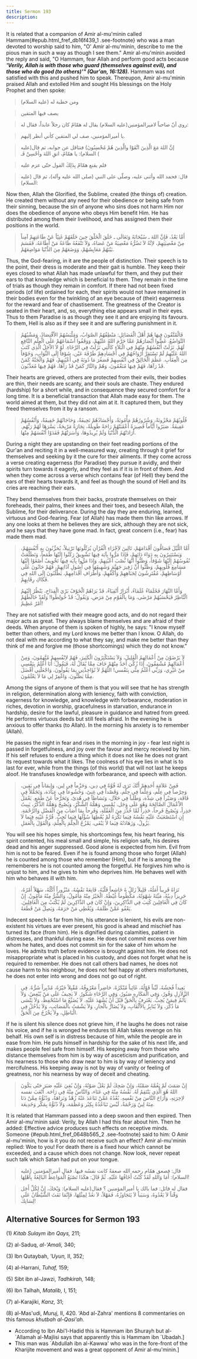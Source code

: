 ```yaml
---
title: Sermon 193
description: 
---
```


It is related that a companion of Amir al-mu\'minin called
Hammam{#epub.html_fref_db16f439_1
.see-footnote} who was a man devoted to worship said to him, \"O\' Amir
al-mu\'minin, describe to me the pious man in such a way as though I see
them.\" Amir al-mu\'minin avoided the reply and said, \"O Hammam, fear
Allah and perform good acts because ***\'Verily, Allah is with those who
guard (themselves against evil), and those who do good (to others)\'\"
(Qur\'an, 16:128).*** Hammam was not satisfied with this and pushed him
to speak. Thereupon, Amir al-mu\'minin praised Allah and extolled Him
and sought His blessings on the Holy Prophet and then spoke:

> ومن خطبة له (عليه السلام)

> يصف فيها المتقين

> روي أنّ صاحباً لاميرالمؤمنين(عليه السلام) يقال له همّامٌ كان رجلاً عابداً،
> فقال له:

> يا أميرالمؤمنين، صف لي المتقين كأني أنظر إليهم.

> إنَّ اللهَ مَعَ الَّذِينَ اتَّقَوْا والَّذِينَ هُمْ مُحْسِنُونَ) فتثاقل عن جوابه، ثم قال(عليه
> السلام): يا همّامُ، اتقِ اللهَ وأحْسِنْ فَـ (

> فلم يقنع همّامٌ بِذَلِكَ القول حتّى عزم عليه

> قال: فحمد الله وأثنى عليه، وصلّى على النبي (صلى الله عليه وآله)، ثم قال
> (عليه السلام):

Now then, Allah the Glorified, the Sublime, created (the things of)
creation. He created them without any need for their obedience or being
safe from their sinning, because the sin of anyone who sins does not
harm Him nor does the obedience of anyone who obeys Him benefit Him. He
has distributed among them their livelihood, and has assigned them their
positions in the world.

> أَمَّا بَعْدُ، فَإِنَّ اللهَ ـ سُبْحَانَهُ وَتَعَالَى ـ خَلَقَ الْخَلْقَ حِينَ خَلَقَهُمْ غَنِيّاً عَنْ طَاعَتِهِمْ
> آمِناً مِنْ مَعْصِيَتِهِمْ، لاِنَّةُ لاَ تَضُرُّهُ مَعْصِيَةُ مَنْ عَصَاهُ، وَلاَ تَنْفَعُهُ طَاعَةُ مَنْ أَطَاعَهُ،
> فَقَسَمَ بَيْنَهُمْ مَعَايِشَهُمْ، وَوَضَعَهُمْ مِنَ الدُّنْيَا مَوَاضِعَهُمْ.

Thus, the God-fearing, in it are the people of distinction. Their speech
is to the point, their dress is moderate and their gait is humble. They
keep their eyes closed to what Allah has made unlawful for them, and
they put their ears to that knowledge which is beneficial to them. They
remain in the time of trials as though they remain in comfort. If there
had not been fixed periods (of life) ordained for each, their spirits
would not have remained in their bodies even for the twinkling of an eye
because of (their) eagerness for the reward and fear of chastisement.
The greatness of the Creator is seated in their heart, and, so,
everything else appears small in their eyes. Thus to them Paradise is as
though they see it and are enjoying its favours. To them, Hell is also
as if they see it and are suffering punishment in it.

> فَالْمُتَّقُونَ فِيهَا هُمْ أَهْلُ الْفَضَائِلِ: مَنْطِقُهُمُ الصَّوَابُ، وَمَلْبَسُهُمُ الاْقْتِصَادُ، وَمَشْيُهُمُ
> التَّوَاضُعُ. غَضُّوا أَبْصَارَهُمْ عَمَّا حَرَّمَ اللهُ عَلَيْهِمْ، وَوَقَفُوا أَسْمَاعَهُمْ عَلَى الْعِلْمِ
> النَّافِعِ لَهُمْ. نَزَلَتْ أَنْفُسُهُمْ مِنْهُمْ فِي الْبَلاَءِ كَالَّتِي نَزَلَتْ فِي الرَّخَاءِ. لَوْ لاَ
> الاْجَلُ الَّذِي كَتَبَ اللهُ عَلَيْهِمُ لَمْ تَسْتَقِرَّ أَرْوَاحُهُمْ فِي أَجْسَادِهِمْ طَرْفَةَ عَيْن، شَوْقاً
> إِلَى الثَّوَابِ، وَخَوْفاً مِنَ الْعِقَابِ. عَظُمَ الْخَالِقُ فِي أنْفُسِهِمْ فَصَغُرَ مَا دُونَهُ فِي
> أَعْيُنِهِمْ، فَهُمْ وَالْجَنَّةُ كَمَنْ قَدْ رَآهَا، فَهُمْ فِيهَا مُنَعَّمُونَ، وَهُمْ وَالنَّارُ كَمَنْ قَدْ
> رَآهَا، فَهُمْ فِيهَا مُعَذَّبُونَ.

Their hearts are grieved, others are protected from their evils, their
bodies are thin, their needs are scanty, and their souls are chaste.
They endured (hardship) for a short while, and in consequence they
secured comfort for a long time. It is a beneficial transaction that
Allah made easy for them. The world aimed at them, but they did not aim
at it. It captured them, but they freed themselves from it by a ransom.

> قُلُوبُهُمْ مَحْزُونَةٌ، وَشُرُورُهُمْ مَأْمُونَةٌ، وَأَجْسَادُهُمْ نَحِيفَةٌ، وَحَاجَاتُهُمْ خَفِيفَةٌ، وَأَنْفُسُهُمْ
> عَفِيفَةٌ. صَبَرُوا أَيَّاماً قَصِيرَةً أَعْقَبَتْهُمْ رَاحَةً طَوِيلَةً، تِجَارَةٌ مَرْبِحَةٌ، يَسَّرَهَا لَهُمْ
> رَبُّهُم. أَرَادَتْهُمُ الْدُّنْيَا وَلَمْ يُرِيدُوهَا، وَأَسَرَتْهُمْ فَفَدَوْا أُنْفُسَهُمْ مِنْهَا.

During a night they are upstanding on their feet reading portions of the
Qur\'an and reciting it in a well-measured way, creating through it
grief for themselves and seeking by it the cure for their ailments. If
they come across a verse creating eagerness (for Paradise) they pursue
it avidly, and their spirits turn towards it eagerly, and they feel as
if it is in front of them. And when they come across a verse which
contains fear (of Hell) they bend the ears of their hearts towards it,
and feel as though the sound of Hell and its cries are reaching their
ears.

They bend themselves from their backs, prostrate themselves on their
foreheads, their palms, their knees and their toes, and beseech Allah,
the Sublime, for their deliverance. During the day they are enduring,
learned, virtuous and God-fearing. Fear (of Allah) has made them thin
like arrows. If any one looks at them he believes they are sick,
although they are not sick, and he says that they have gone mad. In
fact, great concern (i.e., fear) has made them mad.

> أَمَّا اللَّيْلَ فَصَافُّونَ أَقْدَامَهُمْ، تَالِينَ لاَِجْزَاءِ الْقُرْآنِ يُرَتِّلُونَهَا تَرْتِيلاً، يُحَزِّنُونَ
> بِهِ أَنْفُسَهُمْ، وَيَسْتَثِيرُونَ بِهِ دَوَاءَ دَائِهِمْ، فَإِذَا مَرُّوا بِآيَة فِيهَا تَشْوِيقٌ رَكَنُوا
> إِلَيْهَا طَمَعاً، وَتَطَلَّعَتْ نُفُوسُهُمْ إِلَيْهَا شَوْقاً، وَظَنُّوا أنَّهَا نُصْبَ أَعْيُنِهِمْ، وَإِذَا مَرُّوا
> بِآيَة فِيهَا تَخْوِيفٌ أَصْغَوْا إِلَيْهَا مَسَامِعَ قُلُوبِهِمْ، وَظَنُّوا أَنَّ زَفِيرَ جَهَنَّمَ وَشَهِيقَهَا
> فِي أُصُولِ آذَانِهِمْ، فَهُمْ حَانُونَ عَلَى أَوْسَاطِهِمْ، مُفْتَرِشُونَ لِجَبَاهِهِمْ وَأَكُفِّهِمْ، وَأَطْرَافِ
> أَقْدَامِهِمْ، يَطْلُبُونَ إِلَى اللهِ فِي فَكَاكِ رِقَابِهِمْ.

> وَأَمَّا النَّهَارَ فَحُلَمَاءُ عُلَمَاءُ، أَبْرَارٌ أَتْقِيَاءُ، قَدْ بَرَاهُمْ الْخَوْفُ بَرْيَ الْقِدَاحِ،
> يَنْظُرُ إِلَيْهمُ الْنَّاظِرُ فَيَحْسَبُهُمْ مَرْضَى، وَمَا بِالْقَوْمِ مِنْ مَرَض، وَيَقُولُ: قَدْ خُولِطُوا!
> وَلَقَدْ خَالَطَهُمْ أَمْرٌ عَظِيمٌ!

They are not satisfied with their meagre good acts, and do not regard
their major acts as great. They always blame themselves and are afraid
of their deeds. When anyone of them is spoken of highly, he says: \"I
know myself better than others, and my Lord knows me better than I know.
O Allah, do not deal with me according to what they say, and make me
better than they think of me and forgive me (those shortcomings) which
they do not know.\"

> لاَ يَرْضَوْنَ مِنْ أَعْمَالِهِمُ الْقَلِيلَ، وَلاَ يَسْتَكْثِرُونَ الْكَثِيرَ، فَهُمْ لاِنْفُسِهِمْ مُتَّهِمُونَ،
> وَمِنْ أَعْمَالِهِمْ مُشْفِقُونَ. إِذَا زُكِّيَ أَحَدٌ مِنْهْمْ خَافَ مِمَّا يُقَالُ لَهُ، فَيَقُولُ: أَنَا أَعْلَمُ
> بِنَفْسِي مِنْ غَيْرِي، وَرَبِّي أَعْلَمُ مِنِّي بِنَفْسي! اللَّهُمَّ لاَ تُؤَاخِذْنِي بِمَا يَقُولُونَ،
> وَاجْعَلْنِي أَفْضَلَ مِمَّا يَظُنُّونَ، وَاغْفِرْ لِي مَا لاَ يَعْلَمُونَ.

Among the signs of anyone of them is that you will see that he has
strength in religion, determination along with leniency, faith with
conviction, eagerness for knowledge, and knowledge with forbearance,
moderation in riches, devotion in worship, gracefulness in starvation,
endurance in hardship, desire for the lawful, pleasure in guidance and
hatred from greed. He performs virtuous deeds but still feels afraid. In
the evening he is anxious to offer thanks (to Allah). In the morning his
anxiety is to remember (Allah).

He passes the night in fear and rises in the morning in joy - fear lest
night is passed in forgetfulness, and joy over the favour and mercy
received by him. If his self refuses to endure a thing which it does not
like he does not grant its request towards what it likes. The coolness
of his eye lies in what is to last for ever, while from the things (of
this world) that will not last he keeps aloof. He transfuses knowledge
with forbearance, and speech with action.

> فَمِنْ عَلاَمَةِ أَحَدِهِمْ أَنَّكَ تَرَى لَهُ قُوَّةً فِي دِين، وَحَزْماً فِي لِين، وَإِيمَاناً فِي يَقِين،
> وَحِرْصاً فِي عِلْم، وَعِلْماً فِي حِلْم، وَقَصْداً فِي غِنىً، وَخُشُوعاً فِي عِبَادَة، وَتَجَمُّلاً فِي
> فَاقَة، وَصَبْراً فِي شِدَّة، وَطَلَباً فِي حَلاَل، وَنَشاطاً فِي هُدىً، وَتَحَرُّجاً عَنْ طَمَع. يَعْمَلُ
> الاْعْمَالَ الصَّالِحَةَ وَهُوَ عَلَى وَجَل، يُمْسِي وَهَمُّهُ الشُّكْرُ، وَيُصْبِحُ وَهَمُّهُ الذِّكْرُ، يَبِيتُ
> حَذِراً، وَيُصْبِحُ فَرِحاً، حَذِراً لَمَّا حُذِّرَ مِنَ الْغَفْلَةِ، وَفَرِحاً بِمَا أَصَابَ مِنَ الْفَضْلِ
> وَالرَّحْمَةِ. إِنِ اسْتَصْعَبَتْ عَلَيْهِ نَفْسُهُ فِيَما تَكْرَهُ لَمْ يُعْطِهَا سُؤْلَهَا فِيَما تُحِبُّ. قُرَّةُ
> عَيْنِهِ فِيَما لاَ يَزُولُ، وَزَهَادَتُهُ فِيَما لاَ يَبْقَى، يَمْزُجُ الْحِلْمَ بِالْعِلْمَ، وَالْقَوْلَ
> بِالْعَمَلِ.

You will see his hopes simple, his shortcomings few, his heart fearing,
his spirit contented, his meal small and simple, his religion safe, his
desires dead and his anger suppressed. Good alone is expected from him.
Evil from him is not to be feared. Even if he is found among those who
forget (Allah) he is counted among those who remember (Him), but if he
is among the rememberers he is not counted among the forgetful. He
forgives him who is unjust to him, and he gives to him who deprives him.
He behaves well with him who behaves ill with him.

> تَرَاهُ قَرِيباً أَمَلُهُ، قَلِيلاً زَللُ هُ خَاشِعاً قَلْبُهُ، قَانِعَةً نَفْسُهُ، مَنْزُوراً أَكْلُهُ، سَهْلاً
> أَمْرُهُ، حَرِيزاً دِينُهُ، مَيِّتَةً شَهْوَتُهُ، مَكْظُوماً غُيْظُهُ. الْخَيْرُ مِنْهُ مَأْمُولٌ، وَالشَّرُّ مِنْهُ
> مَأْمُونٌ. إِنْ كَانَ فِي الْغَافِلِينَ كُتِبَ فِي الذَّاكِرِينَ، وَإِنْ كَانَ فِي الذَّاكِرِينَ لَمْ يُكْتَبْ
> مِنَ الْغَافِلِينَ. يَعْفُو عَمَّنْ ظَلَمَهُ، وَيُعْطِي مَنْ حَرَمَهُ، وَيَصِلُ مَنْ قَطَعَهُ.

Indecent speech is far from him, his utterance is lenient, his evils are
non-existent his virtues are ever present, his good is ahead and
mischief has turned its face (from him). He is dignified during
calamities, patient in distresses, and thankful during ease. He does not
commit excess over him whom he hates, and does not commit sin for the
sake of him whom he loves. He admits truth before evidence is brought
against him. He does not misappropriate what is placed in his custody,
and does not forget what he is required to remember. He does not call
others bad names, he does not cause harm to his neighbour, he does not
feel happy at others misfortunes, he does not enter into wrong and does
not go out of right.

> بَعِيداً فُحشُهُ، لَيِّناً قَوْلُهُ، غَائِباً مُنْكَرُهُ، حَاضِراً مَعْرُوفُهُ، مُقْبِلاً خَيْرُهُ، مُدْبِراً
> شَرُّهُ. فِي الزَّلاَزِلِ وَقُورٌ، وَفِي الْمَكَارِهِ صَبُورٌ، وَفِي الرَّخَاءِ شَكُورٌ. لاَ يَحِيفُ عَلَى
> مَنْ يُبْغِضُ، وَلاَ يَأْثَمُ فِيمَنْ يُحِبُّ. يَعْتَرِفُ بِالْحَقِّ قَبْلَ أَنْ يُشْهَدَ عَلَيْهِ. لاَ يُضَيِّعُ مَا
> اسْتُحْفِظَ، وَلاَ يَنْسَى مَا ذُكِّرَ، وَلاَ يُنَابِزُ بِالاْلْقَابِ، وَلاَ يُضَارُّ بالْجارِ، وَلاَ يَشْمَتُ
> بالْمَصَائِبِ، وَلاَ يَدْخُلُ فِي الْبَاطِلِ، ولاَ يَخْرُجُ مِنَ الْحَقِّ.

If he is silent his silence does not grieve him, if he laughs he does
not raise his voice, and if he is wronged he endures till Allah takes
revenge on his behalf. His own self is in distress because of him, while
the people are in ease from him. He puts himself in hardship for the
sake of his next life, and makes people feel safe from himself. His
keeping away from those who distance themselves from him is by way of
asceticism and purification, and his nearness to those who draw near to
him is by way of leniency and mercifulness. His keeping away is not by
way of vanity or feeling of greatness, nor his nearness by way of deceit
and cheating.

> إِنْ صَمَتَ لَمْ يَغُمَّهُ صَمْتُهُ، وَإِنْ ضَحِكَ لَمْ يَعْلُ صَوْتُهُ، وَإِنْ بُغِيَ عَلَيْهِ صَبَرَ حَتّى يَكُونَ
> اللهُ هُوَ الَّذِي يَنْتَقِمُ لَهُ. نَفْسُهُ مِنْهُ فِي عَنَاء، وَالنَّاسُ مِنْهُ فِي رَاحَة. أَتْعَبَ نفسه
> لاِخِرَتِهِ، وَأَرَاحَ النَّاسَ مِنْ نَفْسِهِ. بُعْدُهُ عَمَّنْ تَبَاعَدَ عَنْهُ زُهْدٌ وَنَزاهَةٌ، وَدُنُوُّهُ مِمَّنْ
> دَنَا مِنَهُ لِينٌ وَرَحْمَةٌ، لَيْسَ تَبَاعُدُهُ بِكِبْر وَعَظَمَة، وَلاَ دُنُوُّهُ بِمَكْر وَخَدِيعَة.

It is related that Hammam passed into a deep swoon and then expired.
Then Amir al-mu\'minin said: Verily, by Allah I had this fear about him.
Then he added: Effective advice produces such effects on receptive
minds. Someone {#epub.html_fref_0648b565_2
.see-footnote} said to him: O Amir al-mu\'minin, how is it you do not
receive such an effect? Amir al-mu\'minin replied: Woe to you! For death
there is a fixed hour which cannot be exceeded, and a cause which does
not change. Now look, never repeat such talk which Satan had put on your
tongue.

> قال: فصعق همّام رحمه الله صعقةً كانت نفسُه فيها. فقال أميرالمؤمنين (عليه
> السلام): أَمَا وَاللهِ لَقَدْ كُنْتُ أَخَافُهَا عَلَيْهِ. ثُمَّ قَالَ: هكَذَا تَصْنَعُ الْمَوَاعِظُ
> البَالِغَةُ بِأَهْلِهَا!

> فقال له قائل: فما بالك يا أميرالمؤمنين ؟ فقال(عليه السلام): وَيْحَكَ، إِنَّ
> لِكُلِّ أَجَل وَقْتاً لاَ يَعْدُوهُ، وَسَبَباً لاَ يَتَجَاوَزُهُ، فَمَهْلاً، لاَ تعُدْ لِمِثْلِهَا، فَإِنَّمَا
> نَفَثَ الشَّيْطَانُ عَلَى لِسَانِكَ!

## Alternative Sources for Sermon 193

\(1\) *Kitab Sulaym ibn Qays,* 211;

\(2\) al-Saduq, *al-\'Amali,* 340;

\(3\) Ibn Qutaybah, *'Uyun,* II, 352;

\(4\) al-Harrani, *Tuhaf,* 159;

\(5\) Sibt ibn al-Jawzi, *Tadhkirah,* 148;

\(6\) Ibn Talhah, *Matalib,* I, 151;

\(7\) al-Karajiki, *Kanz,* 31;

\(8\) al-Mas'udi, *Muruj,* II, 420. 'Abd al-Zahra\' mentions 8
commentaries on this famous *khutbah al-Qasi'ah.*

-  According to Ibn
    Abi\'l-Hadid this is Hammam ibn Shurayh but al-\`Allamah al-Majlisi
    says that apparently this is Hammam ibn
    \`Ubadah.]
-  This man was
    \`Abdullah ibn al-Kawwa\' who was in the fore-front of the Kharijite
    movement and was a great opponent of Amir
    al-mu\'minin.]